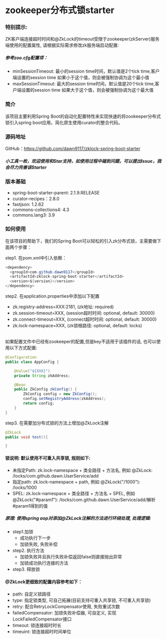# zookeeper分布式锁starter

### 特别提示: 
ZK客户端连接超时时间和@ZkLock的timeout受限于zookeeper(zkServer)服务端使用的配置属性, 请根据实际需求修改zk服务端启动配置:<br/>
##### 参考zoo.cfg配置项：
* minSessionTimeout: 最小的session time时间，默认值是2个tick time,客户端设置的session time 如果小于这个值，则会被强制协调为这个最小值
* maxSessionTimeout: 最大的session time时间，默认值是20个tick time,客户端设置的session time 如果大于这个值，则会被强制协调为这个最大值

### 简介
该项目主要利用Spring Boot的自动化配置特性来实现快速的将zookeeper分布式锁引入spring boot应用，简化原生使用curator的整合代码。

### 源码地址
GitHub：https://github.com/dawn9117/zklock-spring-boot-starter

##### 小工具一枚，欢迎使用和Star支持，如使用过程中碰到问题，可以提出Issue，我会尽力完善该Starter

### 版本基础
* spring-boot-starter-parent: 2.1.9.RELEASE
* curator-recipes：2.8.0
* fastjson: 1.2.62
* commons-collections4: 4.3
* commons.lang3: 3.9

### 如何使用
在该项目的帮助下，我们的Spring Boot可以轻松的引入zk分布式锁，主需要做下面两个步骤：

step1. 在pom.xml中引入依赖：
``` java
<dependency>
  <groupId>com.github.dawn9117</groupId>
  <artifactId>zklock-spring-boot-starter</artifactId>
  <version>${version}</version>
</dependency>
```

step2. 在application.properties中添加以下配置
* zk.registry-address=XXX:2181, (zk地址: required)
* zk.session-timeout=XXX,  (session超时时间: optional, default: 30000)
* zk.connect-timeout=XXX,  (connect超时时间: optional, default: 30000)
* zk.lock-namespace=XXX,   (zk锁根路径: optional, default: locks)
<br/><br/>

如果配置文件中已经有zookeeper的配置,但是key不适用于该插件的话, 也可以使用以下方式配置: 
``` java
@Configuration
public class AppConfig {

	@Value("${XXX}")
	private String zkAddress;

	@Bean
	public ZkConfig zkConfig() {
		ZkConfig config = new ZkConfig();
		config.setRegistryAddress(zkAddress);
		return config;
	}
}
```

step3. 在需要加分布式锁的方法上增加@ZkLock注解
``` java
@ZkLock
public void test(){

}
```

#### 锁说明: 默认使用不可重入共享锁, 规则如下: 
* 未指定Path: zk.lock-namespace + 类全路径 + 方法名, 例如 @ZkLock: /locks/com.github.dawn.UserService/add
* 指定path: zk.lock-namespace + path, 例如 @ZkLock("/1000"): /locks/1000 
* SPEL: zk.lock-namespace + 类全路径 + 方法名 + SPEL, 例如 @ZkLock("#param1"): /locks/com.github.dawn.UserService/add/解析#param1得到的值

##### 原理: 使用spring aop对添加@ZkLock注解的方法进行环绕处理, 处理逻辑:
* step1.加锁
    * 成功执行下一步
    * 加锁失败, 失败补偿
* step2. 执行方法
    * 加锁失败并且执行失败补偿返回false则直接抛出异常
    * 加锁成功执行连接的方法
* step3. 释放锁

#### @ZkLock更细致的配置内容参考如下：
* path: 自定义锁路径
* type: 指定锁类型, 可自己拓展(目前支持可重入共享锁, 不可重入共享锁)
* retry: 配合RetryLockCompensator使用, 失败重试次数
* failedCompensator: 加锁失败补偿器, 可自定义, 实现LockFailedCompensator接口
* timeout: 锁连接超时时长
* timeuint: 锁连接超时时间单位